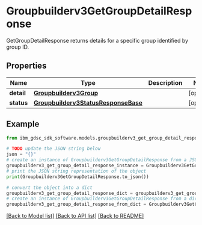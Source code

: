 # Groupbuilderv3GetGroupDetailResponse

GetGroupDetailResponse returns details for a specific group identified by group ID.

## Properties

Name | Type | Description | Notes
------------ | ------------- | ------------- | -------------
**detail** | [**Groupbuilderv3Group**](Groupbuilderv3Group.md) |  | [optional] 
**status** | [**Groupbuilderv3StatusResponseBase**](Groupbuilderv3StatusResponseBase.md) |  | [optional] 

## Example

```python
from ibm_gdsc_sdk_software.models.groupbuilderv3_get_group_detail_response import Groupbuilderv3GetGroupDetailResponse

# TODO update the JSON string below
json = "{}"
# create an instance of Groupbuilderv3GetGroupDetailResponse from a JSON string
groupbuilderv3_get_group_detail_response_instance = Groupbuilderv3GetGroupDetailResponse.from_json(json)
# print the JSON string representation of the object
print(Groupbuilderv3GetGroupDetailResponse.to_json())

# convert the object into a dict
groupbuilderv3_get_group_detail_response_dict = groupbuilderv3_get_group_detail_response_instance.to_dict()
# create an instance of Groupbuilderv3GetGroupDetailResponse from a dict
groupbuilderv3_get_group_detail_response_from_dict = Groupbuilderv3GetGroupDetailResponse.from_dict(groupbuilderv3_get_group_detail_response_dict)
```
[[Back to Model list]](../README.md#documentation-for-models) [[Back to API list]](../README.md#documentation-for-api-endpoints) [[Back to README]](../README.md)


